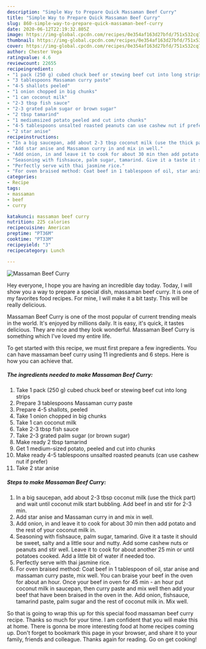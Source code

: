 ```yaml
---
description: "Simple Way to Prepare Quick Massaman Beef Curry"
title: "Simple Way to Prepare Quick Massaman Beef Curry"
slug: 860-simple-way-to-prepare-quick-massaman-beef-curry
date: 2020-06-12T22:19:32.805Z
image: https://img-global.cpcdn.com/recipes/0e354af163d27bfd/751x532cq70/massaman-beef-curry-recipe-main-photo.jpg
thumbnail: https://img-global.cpcdn.com/recipes/0e354af163d27bfd/751x532cq70/massaman-beef-curry-recipe-main-photo.jpg
cover: https://img-global.cpcdn.com/recipes/0e354af163d27bfd/751x532cq70/massaman-beef-curry-recipe-main-photo.jpg
author: Chester Vega
ratingvalue: 4.6
reviewcount: 22655
recipeingredient:
- "1 pack (250 g) cubed chuck beef or stewing beef cut into long strips"
- "3 tablespoons Massaman curry paste"
- "4-5 shallots peeled"
- "1 onion chopped in big chunks"
- "1 can coconut milk"
- "2-3 tbsp fish sauce"
- "2-3 grated palm sugar or brown sugar"
- "2 tbsp tamarind"
- "1 mediumsized potato peeled and cut into chunks"
- "4-5 tablespoons unsalted roasted peanuts can use cashew nut if prefer"
- "2 star anise"
recipeinstructions:
- "In a big saucepan, add about 2-3 tbsp coconut milk (use the thick part) and wait until coconut milk start bubbling. Add beef in and stir for 2-3 min."
- "Add star anise and Massaman curry in and mix in well."
- "Add onion, in and leave it to cook for about 30 min then add potato and the rest of your coconut milk in."
- "Seasoning with fishsauce, palm sugar, tamarind. Give it a taste it should be sweet, salty and a little sour and nutty. Add some cashew nuts or peanuts and stir well. Leave it to cook for about another 25 min or until potatoes cooked. Add a little bit of water if needed too."
- "Perfectly serve with thai jasmine rice."
- "For oven braised method: Coat beef in 1 tablespoon of oil, star anise and massaman curry paste, mix well. You can braise your beef in the oven for about an hour. Once your beef in oven for 45 min - an hour put coconut milk in saucepan, then curry paste and mix well then add your beef that have been braised in the oven in the. Add onion, fishsauce, tamarind paste, palm sugar and the rest of coconut milk in. Mix well."
categories:
- Recipe
tags:
- massaman
- beef
- curry

katakunci: massaman beef curry 
nutrition: 225 calories
recipecuisine: American
preptime: "PT36M"
cooktime: "PT33M"
recipeyield: "3"
recipecategory: Lunch

---
```



![Massaman Beef Curry](https://img-global.cpcdn.com/recipes/0e354af163d27bfd/751x532cq70/massaman-beef-curry-recipe-main-photo.jpg)

Hey everyone, I hope you are having an incredible day today. Today, I will show you a way to prepare a special dish, massaman beef curry. It is one of my favorites food recipes. For mine, I will make it a bit tasty. This will be really delicious.



Massaman Beef Curry is one of the most popular of current trending meals in the world. It's enjoyed by millions daily. It is easy, it's quick, it tastes delicious. They are nice and they look wonderful. Massaman Beef Curry is something which I've loved my entire life.


To get started with this recipe, we must first prepare a few ingredients. You can have massaman beef curry using 11 ingredients and 6 steps. Here is how you can achieve that.

<!--inarticleads1-->

##### The ingredients needed to make Massaman Beef Curry:

1. Take 1 pack (250 g) cubed chuck beef or stewing beef cut into long strips
1. Prepare 3 tablespoons Massaman curry paste
1. Prepare 4-5 shallots, peeled
1. Take 1 onion chopped in big chunks
1. Take 1 can coconut milk
1. Take 2-3 tbsp fish sauce
1. Take 2-3 grated palm sugar (or brown sugar)
1. Make ready 2 tbsp tamarind
1. Get 1 medium-sized potato, peeled and cut into chunks
1. Make ready 4-5 tablespoons unsalted roasted peanuts (can use cashew nut if prefer)
1. Take 2 star anise




<!--inarticleads2-->

##### Steps to make Massaman Beef Curry:

1. In a big saucepan, add about 2-3 tbsp coconut milk (use the thick part) and wait until coconut milk start bubbling. Add beef in and stir for 2-3 min.
1. Add star anise and Massaman curry in and mix in well.
1. Add onion, in and leave it to cook for about 30 min then add potato and the rest of your coconut milk in.
1. Seasoning with fishsauce, palm sugar, tamarind. Give it a taste it should be sweet, salty and a little sour and nutty. Add some cashew nuts or peanuts and stir well. Leave it to cook for about another 25 min or until potatoes cooked. Add a little bit of water if needed too.
1. Perfectly serve with thai jasmine rice.
1. For oven braised method: Coat beef in 1 tablespoon of oil, star anise and massaman curry paste, mix well. You can braise your beef in the oven for about an hour. Once your beef in oven for 45 min - an hour put coconut milk in saucepan, then curry paste and mix well then add your beef that have been braised in the oven in the. Add onion, fishsauce, tamarind paste, palm sugar and the rest of coconut milk in. Mix well.




So that is going to wrap this up for this special food massaman beef curry recipe. Thanks so much for your time. I am confident that you will make this at home. There is gonna be more interesting food at home recipes coming up. Don't forget to bookmark this page in your browser, and share it to your family, friends and colleague. Thanks again for reading. Go on get cooking!
